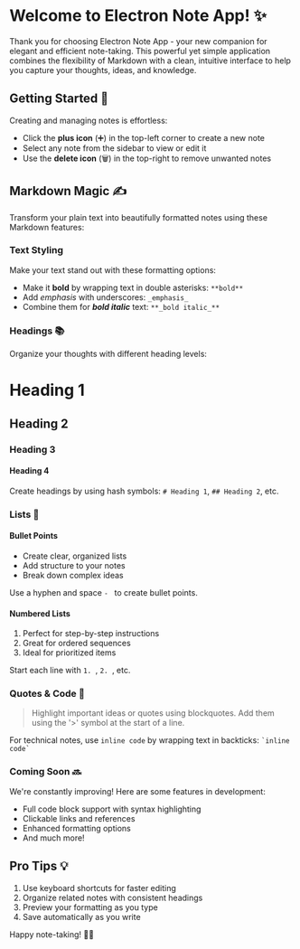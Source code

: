 # Welcome to Electron Note App! ✨

Thank you for choosing Electron Note App - your new companion for elegant and efficient note-taking. This powerful yet simple application combines the flexibility of Markdown with a clean, intuitive interface to help you capture your thoughts, ideas, and knowledge.

## Getting Started 🚀

Creating and managing notes is effortless:
- Click the **plus icon** (➕) in the top-left corner to create a new note
- Select any note from the sidebar to view or edit it
- Use the **delete icon** (🗑️) in the top-right to remove unwanted notes

## Markdown Magic ✍️

Transform your plain text into beautifully formatted notes using these Markdown features:

### Text Styling 

Make your text stand out with these formatting options:
- Make it **bold** by wrapping text in double asterisks: `**bold**`
- Add _emphasis_ with underscores: `_emphasis_`
- Combine them for **_bold italic_** text: `**_bold italic_**`

### Headings 📚

Organize your thoughts with different heading levels:

# Heading 1
## Heading 2
### Heading 3
#### Heading 4

Create headings by using hash symbols: `# Heading 1`, `## Heading 2`, etc.

### Lists 📝

#### Bullet Points
- Create clear, organized lists
- Add structure to your notes
- Break down complex ideas

Use a hyphen and space `- ` to create bullet points.

#### Numbered Lists
1. Perfect for step-by-step instructions
2. Great for ordered sequences
3. Ideal for prioritized items

Start each line with `1. `, `2. `, etc.

### Quotes & Code 💭

> Highlight important ideas or quotes using blockquotes.
> Add them using the '>' symbol at the start of a line.

For technical notes, use `inline code` by wrapping text in backticks: `` `inline code` ``

### Coming Soon 🔜

We're constantly improving! Here are some features in development:
- Full code block support with syntax highlighting
- Clickable links and references
- Enhanced formatting options
- And much more!

## Pro Tips 💡

1. Use keyboard shortcuts for faster editing
2. Organize related notes with consistent headings
3. Preview your formatting as you type
4. Save automatically as you write

Happy note-taking! 📔✨